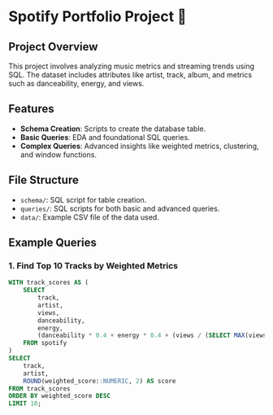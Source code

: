 # Spotify Portfolio Project 🎵

## Project Overview
This project involves analyzing music metrics and streaming trends using SQL. The dataset includes attributes like artist, track, album, and metrics such as danceability, energy, and views.

## Features
- **Schema Creation**: Scripts to create the database table.
- **Basic Queries**: EDA and foundational SQL queries.
- **Complex Queries**: Advanced insights like weighted metrics, clustering, and window functions.

## File Structure
- `schema/`: SQL script for table creation.
- `queries/`: SQL scripts for both basic and advanced queries.
- `data/`: Example CSV file of the data used.

## Example Queries
### 1. Find Top 10 Tracks by Weighted Metrics
```sql
WITH track_scores AS (
    SELECT 
        track,
        artist,
        views,
        danceability,
        energy,
        (danceability * 0.4 + energy * 0.4 + (views / (SELECT MAX(views) FROM spotify)) * 0.2) AS weighted_score
    FROM spotify
)
SELECT 
    track,
    artist,
    ROUND(weighted_score::NUMERIC, 2) AS score
FROM track_scores
ORDER BY weighted_score DESC
LIMIT 10;

